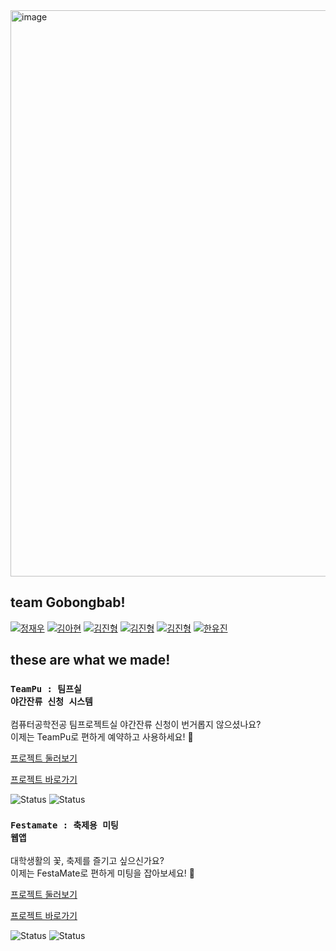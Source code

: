 <img width="906" alt="image" src="https://github.com/user-attachments/assets/7086332e-7779-4f36-880b-f21f2441ae28" />

## team Gobongbab!
[![정재우](https://img.shields.io/badge/BE-holyPigeon%20정재우-orange)](https://github.com/holyPigeon)
[![김아현](https://img.shields.io/badge/BE-ahyeonkong%20김아현-pink)](https://github.com/ahyeonkong)
[![김진형](https://img.shields.io/badge/BE-Muokok%20김진형-purple)](https://github.com/Muokok)
[![김진형](https://img.shields.io/badge/BE-Rm5wjd%20이정근-bronze)](https://github.com/Rm5wjd)
[![김진형](https://img.shields.io/badge/BE-YuSung011017%20이유성-silver)](https://github.com/YuSung011017)
[![한유진](https://img.shields.io/badge/FE-yummjin%20한유진-gold)](https://github.com/yummjin)




## these are what we made!

### <code>TeamPu : 팀프실 야간잔류 신청 시스템</code>

컴퓨터공학전공 팀프로젝트실 야간잔류 신청이 번거롭지 않으셨나요?<br>
이제는 TeamPu로 편하게 예약하고 사용하세요! 🎉

[프로젝트 둘러보기](https://github.com/Gobongbab/TeamPu-Server/blob/develop/README.md)

[프로젝트 바로가기](https://www.team-pu.site/)

![Status](https://img.shields.io/badge/server-done-blue)
![Status](https://img.shields.io/badge/client-done-blue)

### <code>Festamate : 축제용 미팅 웹앱</code>

대학생활의 꽃, 축제를 즐기고 싶으신가요?<br>
이제는 FestaMate로 편하게 미팅을 잡아보세요! 🎉

[프로젝트 둘러보기](https://github.com/Gobongbab/Festamate-Server/blob/develop/README.md)

[프로젝트 바로가기](https://festamate-web.vercel.app/)

![Status](https://img.shields.io/badge/server-on%20progress-green)
![Status](https://img.shields.io/badge/client-on%20progress-green)













